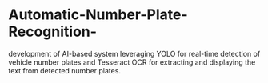 # Automatic-Number-Plate-Recognition-
development of AI-based system leveraging YOLO for real-time detection of vehicle number plates and Tesseract OCR for extracting and displaying the text from detected number plates.

